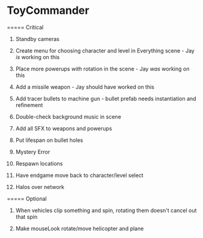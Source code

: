 # ToyCommander

===== Critical

1) Standby cameras

2) Create menu for choosing character and level in Everything scene - Jay *is* working on this

3) Place more powerups *with* rotation in the scene - Jay *was* working on this

4) Add a missile weapon - Jay should have worked on this

5) Add tracer bullets to machine gun - bullet prefab needs instantiation and refinement

6) Double-check background music in scene

7) Add all SFX to weapons and powerups

8) Put lifespan on bullet holes

9) Mystery Error

10) Respawn locations

11) Have endgame move back to character/level select

12) Halos over network

===== Optional

1) When vehicles clip something and spin, rotating them doesn't cancel out that spin

2) Make mouseLook rotate/move helicopter and plane
